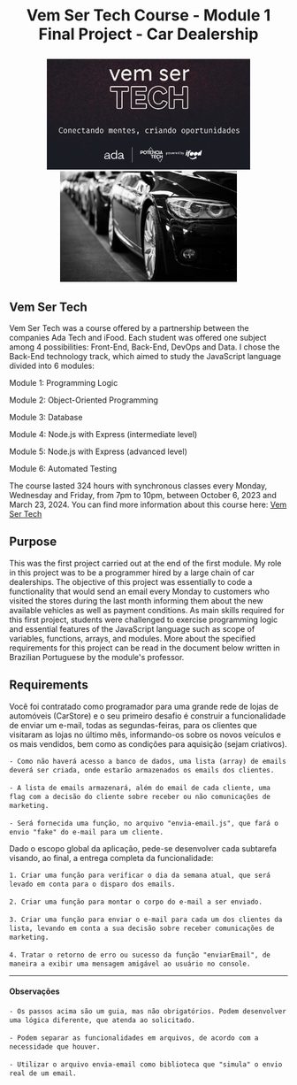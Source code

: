 # <p align="center"> Vem Ser Tech Course - Module 1 Final Project - Car Dealership </p>

<p align="center">
<img src="VemSerTech.jpg"  alt="VemSerTech" height="200px align="left" />
<img src="cardealership.jpg"  alt="cardealership" height="200px align="right"/>
</p>

## Vem Ser Tech

Vem Ser Tech was a course offered by a partnership between the companies Ada Tech and iFood. Each student was offered one subject among 4 possibilities: Front-End, Back-End, DevOps and Data. I chose the Back-End technology track, which aimed to study the JavaScript language divided into 6 modules:

Module 1: Programming Logic

Module 2: Object-Oriented Programming

Module 3: Database

Module 4: Node.js with Express (intermediate level)

Module 5: Node.js with Express (advanced level)

Module 6: Automated Testing

The course lasted 324 hours with synchronous classes every Monday, Wednesday and Friday, from 7pm to 10pm, between October 6, 2023 and March 23, 2024. You can find more information about this course here: <a href="https://ada.tech/sou-aluno/programas/ifood-vem-ser-tech">Vem Ser Tech</a>

## Purpose 

This was the first project carried out at the end of the first module. My role in this project was to be a programmer hired by a large chain of car dealerships. The objective of this project was essentially to code a functionality that would send an email every Monday to customers who visited the stores during the last month informing them about the new available vehicles as well as payment conditions. As main skills required for this first project, students were challenged to exercise programming logic and essential features of the JavaScript language such as scope of variables, functions, arrays, and modules.
More about the specified requirements for this project can be read in the document below written in Brazilian Portuguese by the module's professor.

## Requirements

Você foi contratado como programador para uma grande rede de lojas de automóveis (CarStore) e o seu primeiro desafio é construir a funcionalidade de enviar um e-mail, todas as segundas-feiras, para os clientes que visitaram as lojas no último mês, informando-os sobre os novos veículos e os mais vendidos, bem como as condições para aquisição (sejam criativos).

    - Como não haverá acesso a banco de dados, uma lista (array) de emails deverá ser criada, onde estarão armazenados os emails dos clientes.

    - A lista de emails armazenará, além do email de cada cliente, uma flag com a decisão do cliente sobre receber ou não comunicações de marketing.

    - Será fornecida uma função, no arquivo "envia-email.js", que fará o envio "fake" do e-mail para um cliente.

Dado o escopo global da aplicação, pede-se desenvolver cada subtarefa visando, ao final, a entrega completa da funcionalidade:

    1. Criar uma função para verificar o dia da semana atual, que será levado em conta para o disparo dos emails.

    2. Criar uma função para montar o corpo do e-mail a ser enviado.

    3. Criar uma função para enviar o e-mail para cada um dos clientes da lista, levando em conta a sua decisão sobre receber comunicações de marketing.

    4. Tratar o retorno de erro ou sucesso da função "enviarEmail", de maneira a exibir uma mensagem amigável ao usuário no console.

---

#### Observações

    - Os passos acima são um guia, mas não obrigatórios. Podem desenvolver uma lógica diferente, que atenda ao solicitado.

    - Podem separar as funcionalidades em arquivos, de acordo com a necessidade que houver.

    - Utilizar o arquivo envia-email como biblioteca que "simula" o envio real de um email.
